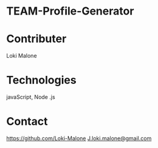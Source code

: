 # TEAM-Profile-Generator

# Contributer 
 Loki Malone

# Technologies
javaScript, Node .js

# Contact 
https://github.com/Loki-Malone
J.loki.malone@gmail.com 